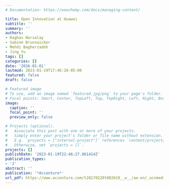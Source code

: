 ```yaml
---
# Documentation: https://wowchemy.com/docs/managing-content/

title: Open Innovation at Huawei
subtitle: ''
summary: ''
authors:
- Raghav Narsalay
- Sabine Brunswicker
- Mehdi Bagherzadeh
- Jing Yu
tags: []
categories: []
date: '2016-01-01'
lastmod: 2023-01-19T17:46:28-05:00
featured: false
draft: false

# Featured image
# To use, add an image named `featured.jpg/png` to your page's folder.
# Focal points: Smart, Center, TopLeft, Top, TopRight, Left, Right, BottomLeft, Bottom, BottomRight.
image:
  caption: ''
  focal_point: ''
  preview_only: false

# Projects (optional).
#   Associate this post with one or more of your projects.
#   Simply enter your project's folder or file name without extension.
#   E.g. `projects = ["internal-project"]` references `content/project/deep-learning/index.md`.
#   Otherwise, set `projects = []`.
projects: []
publishDate: '2023-01-19T22:46:27.861414Z'
publication_types:
- '2'
abstract: ''
publication: '*Accenture*'
url_pdf: https://www.accenture.com/t20170220t002619__w__/ae-en/_acnmedia/pdf-43/accenture-open-innovation-at-huawei-technologies.pdf
---
```

